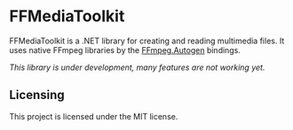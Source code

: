 ﻿# FFMediaToolkit
FFMediaToolkit is a .NET library for creating and reading multimedia files. It uses native FFmpeg libraries by the [FFmpeg.Autogen](https://github.com/Ruslan-B/FFmpeg.AutoGen) bindings.

*This library is under development, many features are not working yet.* 

## Licensing
This project is licensed under the MIT license.